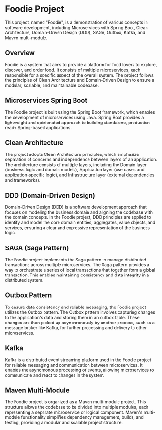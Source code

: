 # Foodie Project

This project, named "Foodie", is a demonstration of various concepts in software development, including Microservices with Spring Boot, Clean Architecture, Domain-Driven Design (DDD), SAGA, Outbox, Kafka, and Maven multi-module.

## Overview

Foodie is a system that aims to provide a platform for food lovers to explore, discover, and order food. It consists of multiple microservices, each responsible for a specific aspect of the overall system. The project follows the principles of Clean Architecture and Domain-Driven Design to ensure a modular, scalable, and maintainable codebase.

## Microservices Spring Boot

The Foodie project is built using the Spring Boot framework, which enables the development of microservices using Java. Spring Boot provides a lightweight and opinionated approach to building standalone, production-ready Spring-based applications.

## Clean Architecture

The project adopts Clean Architecture principles, which emphasize separation of concerns and independence between layers of an application. The architecture consists of multiple layers, including the Domain layer (business logic and domain models), Application layer (use cases and application-specific logic), and Infrastructure layer (external dependencies and frameworks).

## DDD (Domain-Driven Design)

Domain-Driven Design (DDD) is a software development approach that focuses on modeling the business domain and aligning the codebase with the domain concepts. In the Foodie project, DDD principles are applied to identify and model the core domain entities, aggregates, value objects, and services, ensuring a clear and expressive representation of the business logic.

## SAGA (Saga Pattern)

The Foodie project implements the Saga pattern to manage distributed transactions across multiple microservices. The Saga pattern provides a way to orchestrate a series of local transactions that together form a global transaction. This enables maintaining consistency and data integrity in a distributed system.

## Outbox Pattern

To ensure data consistency and reliable messaging, the Foodie project utilizes the Outbox pattern. The Outbox pattern involves capturing changes to the application's data and storing them in an outbox table. These changes are then picked up asynchronously by another process, such as a message broker like Kafka, for further processing and delivery to other microservices.

## Kafka

Kafka is a distributed event streaming platform used in the Foodie project for reliable messaging and communication between microservices. It enables the asynchronous processing of events, allowing microservices to communicate and react to changes in the system.

## Maven Multi-Module

The Foodie project is organized as a Maven multi-module project. This structure allows the codebase to be divided into multiple modules, each representing a separate microservice or logical component. Maven's multi-module functionality simplifies dependency management, builds, and testing, providing a modular and scalable project structure.



